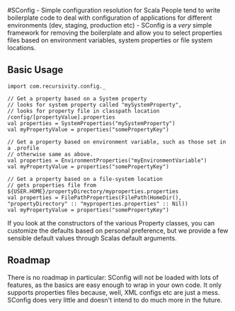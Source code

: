 #SConfig - Simple configuration resolution for Scala
People tend to write boilerplate code to deal with configuration of applications for different environments (dev, staging, production etc) - SConfig is a _very_ simple framework for removing the boilerplate and allow you to select properties files based on environment variables, system properties or file system locations.

## Basic Usage

	import com.recursivity.config._
	
	// Get a property based on a System property
	// looks for system property called "mySystemProperty",
	// looks for property file in classpath location /config/[propertyValue].properties
	val properties = SystemProperties("mySystemProperty") 
	val myPropertyValue = properties("somePropertyKey")
	
	// Get a property based on environment variable, such as those set in a .profile
	// otherwise same as above.
	val properties = EnvironmentProperties("myEnvironmentVariable") 
	val myPropertyValue = properties("somePropertyKey")
	
	// Get a property based on a file-system location
	// gets properties file from ${USER.HOME}/propertyDirectory/myproperties.properties
	val properties = FilePathProperties(FilePath(HomeDir(), "propertyDirectory" :: "myproperties.properties" :: Nil))
	val myPropertyValue = properties("somePropertyKey")
	
If you look at the constructors of the various Property classes, you can customize the defaults based on personal preference, but we provide a few sensible default values through Scalas default arguments.
	
## Roadmap
There is no roadmap in particular: SConfig will not be loaded with lots of features, as the basics are easy enough to wrap in your own code. It only supports properties files because, well, XML configs etc are just a mess. SConfig does very little and doesn't intend to do much more in the future.